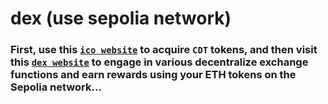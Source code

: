 # dex (use sepolia network)


### First, use this [`ico website`](ico-hellosumitg.vercel.app/) to acquire `CDT` tokens, and then visit this [`dex website`](https://dex-hellosumitg.vercel.app/) to engage in various decentralize exchange functions and earn rewards using your ETH tokens on the Sepolia network...
